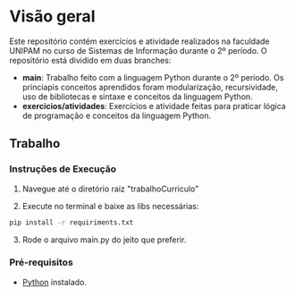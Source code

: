 # Visão geral

Este repositório contém exercícios e atividade realizados na faculdade UNIPAM no curso de Sistemas de Informação durante o 2º período.
O repositório está dividido em duas branches:

- **main**: Trabalho feito com a linguagem Python durante o 2º período. Os princiapis conceitos aprendidos foram modularização, recursividade, uso de bibliotecas e sintaxe e conceitos da linguagem Python.
- **exercicios/atividades**: Exercícios e atividade feitas para praticar lógica de programação e conceitos da linguagem Python.

## Trabalho

### Instruções de Execução

1. Navegue até o diretório raiz "trabalhoCurriculo"

2. Execute no terminal e baixe as libs necessárias:

```bash
pip install -r requiriments.txt
```

3. Rode o arquivo main.py do jeito que preferir.

### Pré-requisitos

- [Python](https://www.python.org/downloads/) instalado.
